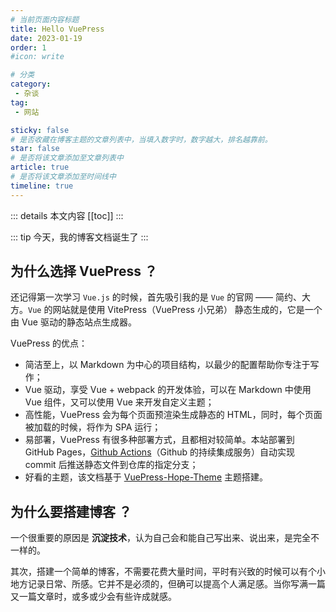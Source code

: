 ```yaml
---
# 当前页面内容标题
title: Hello VuePress
date: 2023-01-19
order: 1
#icon: write

# 分类
category:
 - 杂谈
tag:
 - 网站

sticky: false
# 是否收藏在博客主题的文章列表中，当填入数字时，数字越大，排名越靠前。
star: false
# 是否将该文章添加至文章列表中
article: true
# 是否将该文章添加至时间线中
timeline: true
---
```



::: details 本文内容
[[toc]]
:::

<AudioPlayer
  src="/mp3/Chris James - 12 Hours.mp3"
  title="Chris James - 12 Hours"
  poster="/mp3/logo/Chris James - 12 Hours.png"
/>

::: tip 今天，我的博客文档诞生了
:::

## 为什么选择 VuePress ？

还记得第一次学习 `Vue.js` 的时候，首先吸引我的是 `Vue` 的官网 —— 简约、大方。`Vue` 的网站就是使用 VitePress（VuePress 小兄弟） 静态生成的，它是一个由 Vue 驱动的静态站点生成器。

VuePress 的优点：
- 简洁至上，以 Markdown 为中心的项目结构，以最少的配置帮助你专注于写作；
- Vue 驱动，享受 Vue + webpack 的开发体验，可以在 Markdown 中使用 Vue 组件，又可以使用 Vue 来开发自定义主题；
- 高性能，VuePress 会为每个页面预渲染生成静态的 HTML，同时，每个页面被加载的时候，将作为 SPA 运行；
- 易部署，VuePress 有很多种部署方式，且都相对较简单。本站部署到 GitHub Pages，[Github Actions](https://docs.github.com/cn/actions)（Github 的持续集成服务）自动实现 commit 后推送静态文件到仓库的指定分支；
- 好看的主题，该文档基于 [VuePress-Hope-Theme](https://theme-hope.vuejs.press/zh) 主题搭建。

## 为什么要搭建博客 ？

一个很重要的原因是 **沉淀技术**，认为自己会和能自己写出来、说出来，是完全不一样的。

其次，搭建一个简单的博客，不需要花费大量时间，平时有兴致的时候可以有个小地方记录日常、所感。它并不是必须的，但确可以提高个人满足感。当你写满一篇又一篇文章时，或多或少会有些许成就感。